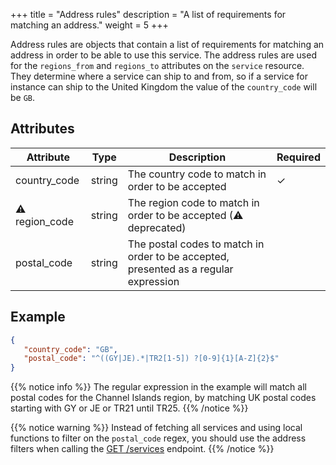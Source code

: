 +++
title = "Address rules"
description = "A list of requirements for matching an address."
weight = 5
+++

Address rules are objects that contain a list of requirements for matching an address in order to be able to use this service.
The address rules are used for the `regions_from` and `regions_to` attributes on the `service` resource.
They determine where a service can ship to and from, so if a service for instance can ship to the United Kingdom the value of the `country_code` will be `GB`.

## Attributes

Attribute     | Type   | Description                                                                          | Required
--------------|--------|--------------------------------------------------------------------------------------|---------
country_code  | string | The country code to match in order to be accepted                                    | ✓
⚠ region_code | string | The region code to match in order to be accepted (⚠ deprecated)                      |
postal_code   | string | The postal codes to match in order to be accepted, presented as a regular expression |

## Example

```json
{
   "country_code": "GB",
   "postal_code": "^((GY|JE).*|TR2[1-5]) ?[0-9]{1}[A-Z]{2}$"
}
```

{{% notice info %}}
The regular expression in the example will match all postal codes for the Channel Islands region, by matching UK postal codes starting with GY or JE or TR21 until TR25.
{{% /notice %}}

{{% notice warning %}}
Instead of fetching all services and using local functions to filter on the `postal_code` regex, you should use the address filters when calling the [GET /services](https://api-specification.myparcel.com/#tag/Services/paths/~1services/get) endpoint.
{{% /notice %}}

